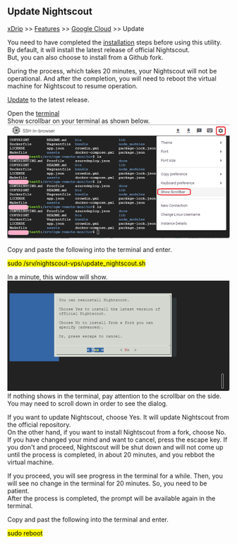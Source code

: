## Update Nightscout
[xDrip](../../README.md) >> [Features](../Features_page.md) >> [Google Cloud](./GoogleCloud.md) >> Update  
  
You need to have completed the [installation](./GoogleCloud.md) steps before using this utility.  
By default, it will install the latest release of official Nightscout.  
But, you can also choose to install from a Github fork.  
  
During the process, which takes 20 minutes, your Nightscout will not be operational.  And after the completion, you will need to reboot the virtual machine for Nightscout to resume operation.  
  
[Update](./NS_SyncExecutables.md) to the latest release.  
  
Open the [terminal](./Terminal.md)  
Show scrollbar on your terminal as shown below.    
![](./images/Scroll.png)  
  
Copy and paste the following into the terminal and enter.  
  
<mark>sudo /srv/nightscout-vps/update_nightscout.sh</mark>  
  
In a minute, this window will show.  
![](./images/Dialog1.png)  
If nothing shows in the terminal, pay attention to the scrollbar on the side.  
You may need to scroll down in order to see the dialog.  
  
If you want to update Nightscout, choose Yes.  It will update Nightscout from the official repository.  
On the other hand, if you want to install Nightscout from a fork, choose No.  
If you have changed your mind and want to cancel, press the escape key.  If you don't and proceed, Nightscout will be shut down and will not come up until the process is completed, in about 20 minutes, and you rebbot the virtual machine.  
  
If you proceed, you will see progress in the terminal for a while.  Then, you will see no change in the terminal for 20 minutes.  So, you need to be patient.  
After the process is completed, the prompt will be available again in the terminal.  
  
Copy and past the following into the terminal and enter.  
  
<mark>sudo reboot</mark>  
  
  
